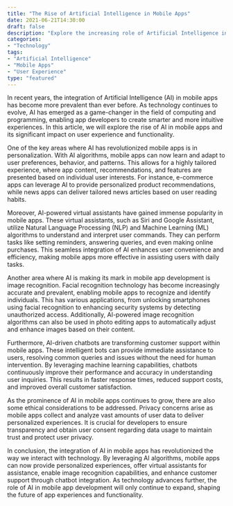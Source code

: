 ```yaml
--- 
title: "The Rise of Artificial Intelligence in Mobile Apps" 
date: 2021-06-21T14:30:00 
draft: false 
description: "Explore the increasing role of Artificial Intelligence in mobile app development and its impact on user experience and functionality." 
categories: 
- "Technology" 
tags: 
- "Artificial Intelligence" 
- "Mobile Apps" 
- "User Experience"
type: "featured" 
--- 
```


In recent years, the integration of Artificial Intelligence (AI) in mobile apps has become more prevalent than ever before. As technology continues to evolve, AI has emerged as a game-changer in the field of computing and programming, enabling app developers to create smarter and more intuitive experiences. In this article, we will explore the rise of AI in mobile apps and its significant impact on user experience and functionality.

One of the key areas where AI has revolutionized mobile apps is in personalization. With AI algorithms, mobile apps can now learn and adapt to user preferences, behavior, and patterns. This allows for a highly tailored experience, where app content, recommendations, and features are presented based on individual user interests. For instance, e-commerce apps can leverage AI to provide personalized product recommendations, while news apps can deliver tailored news articles based on user reading habits.

Moreover, AI-powered virtual assistants have gained immense popularity in mobile apps. These virtual assistants, such as Siri and Google Assistant, utilize Natural Language Processing (NLP) and Machine Learning (ML) algorithms to understand and interpret user commands. They can perform tasks like setting reminders, answering queries, and even making online purchases. This seamless integration of AI enhances user convenience and efficiency, making mobile apps more effective in assisting users with daily tasks.

Another area where AI is making its mark in mobile app development is image recognition. Facial recognition technology has become increasingly accurate and prevalent, enabling mobile apps to recognize and identify individuals. This has various applications, from unlocking smartphones using facial recognition to enhancing security systems by detecting unauthorized access. Additionally, AI-powered image recognition algorithms can also be used in photo editing apps to automatically adjust and enhance images based on their content.

Furthermore, AI-driven chatbots are transforming customer support within mobile apps. These intelligent bots can provide immediate assistance to users, resolving common queries and issues without the need for human intervention. By leveraging machine learning capabilities, chatbots continuously improve their performance and accuracy in understanding user inquiries. This results in faster response times, reduced support costs, and improved overall customer satisfaction.

As the prominence of AI in mobile apps continues to grow, there are also some ethical considerations to be addressed. Privacy concerns arise as mobile apps collect and analyze vast amounts of user data to deliver personalized experiences. It is crucial for developers to ensure transparency and obtain user consent regarding data usage to maintain trust and protect user privacy.

In conclusion, the integration of AI in mobile apps has revolutionized the way we interact with technology. By leveraging AI algorithms, mobile apps can now provide personalized experiences, offer virtual assistants for assistance, enable image recognition capabilities, and enhance customer support through chatbot integration. As technology advances further, the role of AI in mobile app development will only continue to expand, shaping the future of app experiences and functionality.
